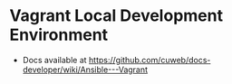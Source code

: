 # Vagrant Local Development Environment
* Docs available at https://github.com/cuweb/docs-developer/wiki/Ansible---Vagrant